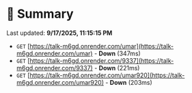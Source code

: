 # 📖 Summary
Last updated: **9/17/2025, 11:15:15 PM**

- `GET` [https://talk-m6gd.onrender.com/umar](https://talk-m6gd.onrender.com/umar) - **Down** (347ms)
- `GET` [https://talk-m6gd.onrender.com/9337](https://talk-m6gd.onrender.com/9337) - **Down** (221ms)
- `GET` [https://talk-m6gd.onrender.com/umar920](https://talk-m6gd.onrender.com/umar920) - **Down** (203ms)
